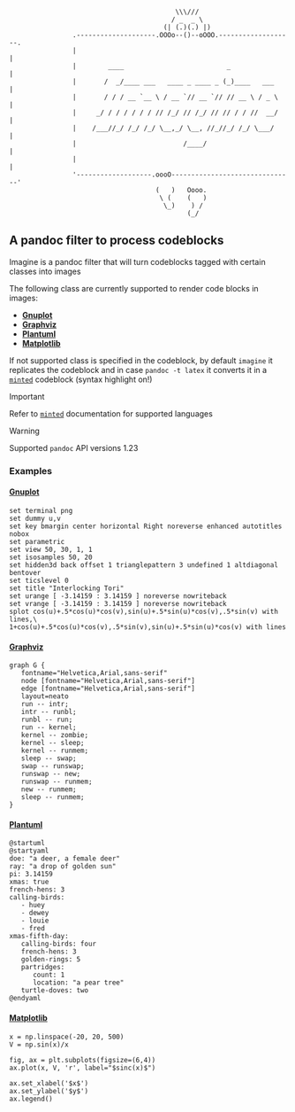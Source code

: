 ```{.imagine im_out="ocb"}
                                          \\\///
                                         / _  _ \
                                       (| (.)(.) |)
                .--------------------.OOOo--()--oOOO.-------------------.
                |                                                       |
                |        ____                          _                |
                |       /  _/____ ___   ____ _ ____ _ (_)____   ___     |
                |       / / / __ `__ \ / __ `// __ `// // __ \ / _ \    |
                |     _/ / / / / / / // /_/ // /_/ // // / / //  __/    |
                |    /___//_/ /_/ /_/ \__,_/ \__, //_//_/ /_/ \___/     |
                |                           /____/                      |
                |                                                       |
                '-------------------.oooO-------------------------------'
                                     (   )   Oooo.
                                      \ (    (   )
                                       \_)    ) /
                                             (_/
```

## A pandoc filter to process codeblocks

Imagine is a pandoc filter that will turn codeblocks tagged
with certain classes into images

The following class are currently supported to render
code blocks in images:

- [**Gnuplot**](#gnuplot)
- [**Graphviz**](#graphviz)
- [**Plantuml**](#plantuml)
- [**Matplotlib**](#matplotlib)

If not supported class is specified in the codeblock, by
default `imagine` it replicates the codeblock and in case
`pandoc -t latex` it converts it in a
[`minted`](https://www.overleaf.com/learn/latex/Code_Highlighting_with_minted)
codeblock (syntax highlight on!)

> [!IMPORTANT]
> Refer to [`minted`](https://ctan.org/pkg/minted) documentation for supported
> languages

> [!WARNING]
> Supported `pandoc` API versions 1.23

### Examples

#### [Gnuplot](http://www.gnuplot.info)

```{.gnuplot im_fmt="png" im_out="img"}
set terminal png
set dummy u,v
set key bmargin center horizontal Right noreverse enhanced autotitles nobox
set parametric
set view 50, 30, 1, 1
set isosamples 50, 20
set hidden3d back offset 1 trianglepattern 3 undefined 1 altdiagonal bentover
set ticslevel 0
set title "Interlocking Tori"
set urange [ -3.14159 : 3.14159 ] noreverse nowriteback
set vrange [ -3.14159 : 3.14159 ] noreverse nowriteback
splot cos(u)+.5*cos(u)*cos(v),sin(u)+.5*sin(u)*cos(v),.5*sin(v) with lines,\
1+cos(u)+.5*cos(u)*cos(v),.5*sin(v),sin(u)+.5*sin(u)*cos(v) with lines
```

#### [Graphviz](https://graphviz.org/)

```{.graphviz im_fmt="png" im_out="img"}
graph G {
   fontname="Helvetica,Arial,sans-serif"
   node [fontname="Helvetica,Arial,sans-serif"]
   edge [fontname="Helvetica,Arial,sans-serif"]
   layout=neato
   run -- intr;
   intr -- runbl;
   runbl -- run;
   run -- kernel;
   kernel -- zombie;
   kernel -- sleep;
   kernel -- runmem;
   sleep -- swap;
   swap -- runswap;
   runswap -- new;
   runswap -- runmem;
   new -- runmem;
   sleep -- runmem;
}
```

#### [Plantuml](https://plantuml.com/)

```{.plantuml im_fmt="png" im_out="img"}
@startuml
@startyaml
doe: "a deer, a female deer"
ray: "a drop of golden sun"
pi: 3.14159
xmas: true
french-hens: 3
calling-birds:
   - huey
   - dewey
   - louie
   - fred
xmas-fifth-day:
   calling-birds: four
   french-hens: 3
   golden-rings: 5
   partridges:
      count: 1
      location: "a pear tree"
   turtle-doves: two
@endyaml
```
#### [Matplotlib](https://matplotlib.org/)

```{.matplotlib im_fmt="png" im_out="img"}
x = np.linspace(-20, 20, 500)
V = np.sin(x)/x

fig, ax = plt.subplots(figsize=(6,4))
ax.plot(x, V, 'r', label="$sinc(x)$")

ax.set_xlabel('$x$')
ax.set_ylabel('$y$')
ax.legend()
```
